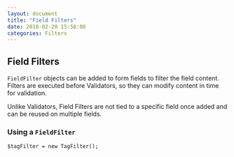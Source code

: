 ```yaml
---
layout: document
title: "Field Filters"
date: 2018-02-20 15:58:00
categories: Filters
---
```


## Field Filters

`FieldFilter` objects can be added to form fields to filter the field content. 
Filters are executed before Validators, so they can modify content in time for 
validation.

Unlike Validators, Field Filters are not tied to a specific field once added and 
can be reused on multiple fields.

### Using a `FieldFilter`

```php?start_line=1
$tagFilter = new TagFilter();
```